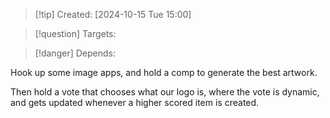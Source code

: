 
>[!tip] Created: [2024-10-15 Tue 15:00]

>[!question] Targets: 

>[!danger] Depends: 

Hook up some image apps, and hold a comp to generate the best artwork.

Then hold a vote that chooses what our logo is, where the vote is dynamic, and gets updated whenever a higher scored item is created.

